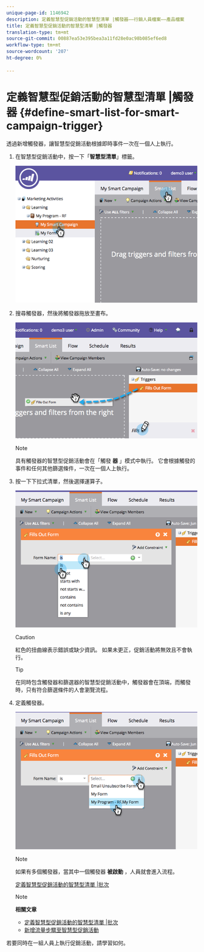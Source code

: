 ```yaml
---
unique-page-id: 1146942
description: 定義智慧型促銷活動的智慧型清單 |觸發器——行銷人員檔案——產品檔案
title: 定義智慧型促銷活動的智慧型清單 |觸發器
translation-type: tm+mt
source-git-commit: 00887ea53e395bea3a11fd28e0ac98b085ef6ed8
workflow-type: tm+mt
source-wordcount: '207'
ht-degree: 0%

---
```



# 定義智慧型促銷活動的智慧型清單 |觸發器 {#define-smart-list-for-smart-campaign-trigger}

透過新增觸發器，讓智慧型促銷活動根據即時事件一次在一個人上執行。

1. 在智慧型促銷活動中，按一下「**智慧型清單**」標籤。

   ![](assets/image2014-9-19-16-3a22-3a55.png)

1. 搜尋觸發器，然後將觸發器拖放至畫布。

   ![](assets/image2014-9-19-16-3a23-3a24.png)

   >[!NOTE]
   >
   >具有觸發器的智慧型促銷活動會在「觸發 **器** 」模式中執行。 它會根據觸發的事件和任何其他篩選條件，一次在一個人上執行。

1. 按一下下拉式清單，然後選擇運算子。

   ![](assets/image2014-9-19-16-3a23-3a29.png)

   >[!CAUTION]
   >
   >紅色的扭曲線表示錯誤或缺少資訊。 如果未更正，促銷活動將無效且不會執行。

   >[!TIP]
   >
   >在同時包含觸發器和篩選器的智慧型促銷活動中，觸發器會在頂端，而觸發時，只有符合篩選條件的人會瀏覽流程。

1. 定義觸發器。

   ![](assets/image2014-9-19-16-3a24-3a36.png)

   >[!NOTE]
   >
   >如果有多個觸發器，當其中一個觸發器 **被啟動** ，人員就會進入流程。

   [定義智慧型促銷活動的智慧型清單 |批次](define-smart-list-for-smart-campaign-batch.md)

   >[!NOTE]
   >
   >**相關文章**
   >
   >    
   >    
   >    * [定義智慧型促銷活動的智慧型清單 |批次](define-smart-list-for-smart-campaign-batch.md)
   >    * [新增流量步驟至智慧型促銷活動](../../../../product-docs/core-marketo-concepts/smart-campaigns/flow-actions/add-a-flow-step-to-a-smart-campaign.md)


若要同時在一組人員上執行促銷活動，請學習如何。